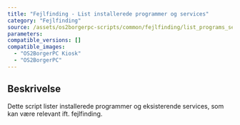 ```yaml
---
title: "Fejlfinding - List installerede programmer og services"
category: "Fejlfinding"
source: /assets/os2borgerpc-scripts/common/fejlfinding/list_programs_services.sh
parameters:
compatible_versions: []
compatible_images:
  - "OS2BorgerPC Kiosk"
  - "OS2BorgerPC"
---
```


## Beskrivelse
Dette script lister installerede programmer og eksisterende services, som kan være relevant ift. fejlfinding.
